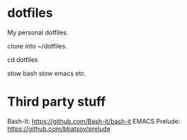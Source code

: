 # dotfiles
My personal dotfiles.

clone into ~/dotfiles.

cd dotfiles

stow bash
stow emacs
etc.

# Third party stuff

Bash-It: https://github.com/Bash-it/bash-it
EMACS Prelude: https://github.com/bbatsov/prelude


